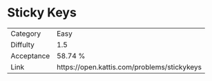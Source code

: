 # Sticky Keys

<table>
    <tr>
        <td>Category</td>
        <td>Easy</td>
    </tr>
    <tr>
        <td>Diffulty</td>
        <td>1.5</td>
    </tr>
    <tr>
        <td>Acceptance</td>
        <td>58.74 %</td>
    </tr>
    <tr>
        <td>Link</td>
        <td>https://open.kattis.com/problems/stickykeys</td>
    </tr>
</table>